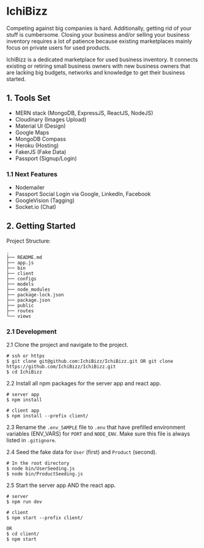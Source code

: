# IchiBizz

Competing against big companies is hard. Additionally, getting rid of your stuff is cumbersome. Closing your business and/or selling your business inventory requires a lot of patience because existing marketplaces mainly focus on private users for used products.

IchiBizz is a dedicated marketplace for used business inventory. It connects existing or retiring small business owners with new business owners that are lacking big budgets, networks and knowledge to get their business started.

## 1. Tools Set

- MERN stack (MongoDB, ExpressJS, ReactJS, NodeJS)
- Cloudinary (Images Upload)
- Material UI (Design)
- Google Maps
- MongoDB Compass
- Heroku (Hosting)
- FakerJS (Fake Data)
- Passport (Signup/Login)

### 1.1 Next Features

- Nodemailer
- Passport Social Login via Google, LinkedIn, Facebook
- GoogleVision (Tagging)
- Socket.io (Chat)

## 2. Getting Started

Project Structure:

```shell
.
├── README.md
├── app.js
├── bin
├── client
├── configs
├── models
├── node_modules
├── package-lock.json
├── package.json
├── public
├── routes
└── views
```

### 2.1 Development

2.1 Clone the project and navigate to the project.

```shell
# ssh or https
$ git clone git@github.com:IchiBizz/IchiBizz.git OR git clone https://github.com/IchiBizz/IchiBizz.git
$ cd IchiBizz
```
2.2 Install all npm packages for the server app and react app.

```shell
# server app
$ npm install

# client app
$ npm install --prefix client/
```

2.3 Rename the `.env_SAMPLE` file to `.env` that have prefilled environment variables (ENV_VARS) for `PORT` and `NODE_ENV`. Make sure this file is always listed in `.gitignore`.

2.4 Seed the fake data for `User` (first) and `Product` (second).

```shell
# In the root directory
$ node bin/UserSeeding.js
$ node bin/ProductSeeding.js
```

2.5 Start the server app AND the react app.

```shell
# server
$ npm run dev

# client
$ npm start --prefix client/

OR
$ cd client/
$ npm start
```